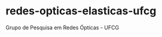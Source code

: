 redes-opticas-elasticas-ufcg
============================

Grupo de Pesquisa em Redes Ópticas - UFCG
